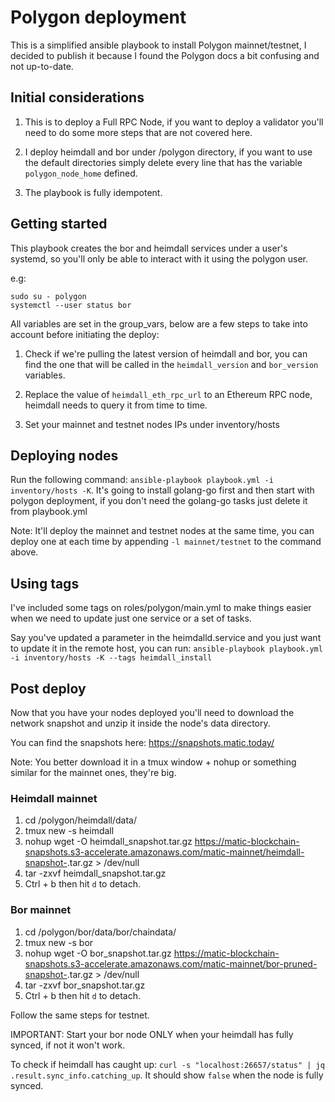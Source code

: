 # Polygon deployment

This is a simplified ansible playbook to install Polygon mainnet/testnet, I decided to publish it because I found the Polygon docs a bit confusing and not up-to-date.

## Initial considerations

1. This is to deploy a Full RPC Node, if you want to deploy a validator you'll need to do some more steps that are not covered here.

2. I deploy heimdall and bor under /polygon directory, if you want to use the default directories simply delete every line that has the variable `polygon_node_home` defined.

3. The playbook is fully idempotent.

## Getting started

This playbook creates the bor and heimdall services under a user's systemd, so you'll only be able to interact with it using the polygon user.

e.g:
```
sudo su - polygon
systemctl --user status bor
```

All variables are set in the group_vars, below are a few steps to take into account before initiating the deploy:

1. Check if we're pulling the latest version of heimdall and bor, you can find the one that will be called in the `heimdall_version` and `bor_version` variables.

2. Replace the value of `heimdall_eth_rpc_url` to an Ethereum RPC node, heimdall needs to query it from time to time.

3. Set your mainnet and testnet nodes IPs under inventory/hosts


## Deploying nodes

Run the following command: `ansible-playbook playbook.yml -i inventory/hosts -K`. It's going to install golang-go first and then start with polygon deployment, if you don't need the golang-go tasks just delete it from playbook.yml

Note: It'll deploy the mainnet and testnet nodes at the same time, you can deploy one at each time by appending `-l mainnet/testnet` to the command above.

## Using tags

I've included some tags on roles/polygon/main.yml to make things easier when we need to update just one service or a set of tasks.

Say you've updated a parameter in the heimdalld.service and you just want to update it in the remote host, you can run: `ansible-playbook playbook.yml -i inventory/hosts -K --tags heimdall_install`

## Post deploy

Now that you have your nodes deployed you'll need to download the network snapshot and unzip it inside the node's data directory.

You can find the snapshots here: https://snapshots.matic.today/

Note: You better download it in a tmux window + nohup or something similar for the mainnet ones, they're big.

### Heimdall mainnet

1. cd /polygon/heimdall/data/
2. tmux new -s heimdall
3. nohup wget -O heimdall_snapshot.tar.gz https://matic-blockchain-snapshots.s3-accelerate.amazonaws.com/matic-mainnet/heimdall-snapshot-<TIMESTAMP>.tar.gz > /dev/null
4. tar -zxvf heimdall_snapshot.tar.gz
5. Ctrl + b then hit `d` to detach.

### Bor mainnet

1. cd /polygon/bor/data/bor/chaindata/
2. tmux new -s bor
3. nohup wget -O bor_snapshot.tar.gz https://matic-blockchain-snapshots.s3-accelerate.amazonaws.com/matic-mainnet/bor-pruned-snapshot-<TIMESTAMP>.tar.gz > /dev/null
4. tar -zxvf bor_snapshot.tar.gz
5. Ctrl + b then hit `d` to detach.


Follow the same steps for testnet.

IMPORTANT: Start your bor node ONLY when your heimdall has fully synced, if not it won't work.

To check if heimdall has caught up: `curl -s "localhost:26657/status" | jq .result.sync_info.catching_up`. It should show `false` when the node is fully synced.




